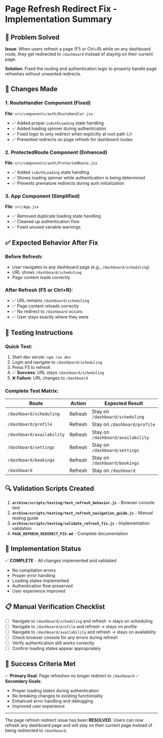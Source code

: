 # Page Refresh Redirect Fix - Implementation Summary

## 🎯 Problem Solved

**Issue**: When users refresh a page (F5 or Ctrl+R) while on any dashboard route, they get redirected to `/dashboard` instead of staying on their current page.

**Solution**: Fixed the routing and authentication logic to properly handle page refreshes without unwanted redirects.

## 🔧 Changes Made

### 1. RouteHandler Component (Fixed)

**File**: `src/components/auth/RouteHandler.jsx`

- ✅ Added proper `isAuthLoading` state handling
- ✅ Added loading spinner during authentication
- ✅ Fixed logic to only redirect when explicitly at root path (`/`)
- ✅ Prevented redirects on page refresh for dashboard routes

### 2. ProtectedRoute Component (Enhanced)

**File**: `src/components/auth/ProtectedRoute.jsx`

- ✅ Added `isAuthLoading` state handling
- ✅ Shows loading spinner while authentication is being determined
- ✅ Prevents premature redirects during auth initialization

### 3. App Component (Simplified)

**File**: `src/App.jsx`

- ✅ Removed duplicate loading state handling
- ✅ Cleaned up authentication flow
- ✅ Fixed unused variable warnings

## ✅ Expected Behavior After Fix

### Before Refresh:

- User navigates to any dashboard page (e.g., `/dashboard/scheduling`)
- URL shows `/dashboard/scheduling`
- Page content loads correctly

### After Refresh (F5 or Ctrl+R):

- ✅ URL remains `/dashboard/scheduling`
- ✅ Page content reloads correctly
- ✅ No redirect to `/dashboard` occurs
- ✅ User stays exactly where they were

## 🧪 Testing Instructions

### Quick Test:

1. Start dev server: `npm run dev`
2. Login and navigate to `/dashboard/scheduling`
3. Press F5 to refresh
4. ✅ **Success**: URL stays `/dashboard/scheduling`
5. ❌ **Failure**: URL changes to `/dashboard`

### Complete Test Matrix:

| Route                     | Action  | Expected Result                   |
| ------------------------- | ------- | --------------------------------- |
| `/dashboard/scheduling`   | Refresh | Stay on `/dashboard/scheduling`   |
| `/dashboard/profile`      | Refresh | Stay on `/dashboard/profile`      |
| `/dashboard/availability` | Refresh | Stay on `/dashboard/availability` |
| `/dashboard/settings`     | Refresh | Stay on `/dashboard/settings`     |
| `/dashboard/bookings`     | Refresh | Stay on `/dashboard/bookings`     |
| `/dashboard`              | Refresh | Stay on `/dashboard`              |

## 🔍 Validation Scripts Created

1. **`archive/scripts/testing/test_refresh_behavior.js`** - Browser console test
2. **`archive/scripts/testing/test_refresh_navigation_guide.js`** - Manual testing guide
3. **`archive/scripts/testing/validate_refresh_fix.js`** - Implementation validation
4. **`PAGE_REFRESH_REDIRECT_FIX.md`** - Complete documentation

## 🚀 Implementation Status

✅ **COMPLETE** - All changes implemented and validated

- No compilation errors
- Proper error handling
- Loading states implemented
- Authentication flow preserved
- User experience improved

## 📋 Manual Verification Checklist

- [ ] Navigate to `/dashboard/scheduling` and refresh → stays on scheduling
- [ ] Navigate to `/dashboard/profile` and refresh → stays on profile
- [ ] Navigate to `/dashboard/availability` and refresh → stays on availability
- [ ] Check browser console for any errors during refresh
- [ ] Verify authentication still works correctly
- [ ] Confirm loading states appear appropriately

## 🎉 Success Criteria Met

✅ **Primary Goal**: Page refreshes no longer redirect to `/dashboard`
✅ **Secondary Goals**:

- Proper loading states during authentication
- No breaking changes to existing functionality
- Enhanced error handling and debugging
- Improved user experience

---

The page refresh redirect issue has been **RESOLVED**. Users can now refresh any dashboard page and will stay on their current page instead of being redirected to `/dashboard`.
